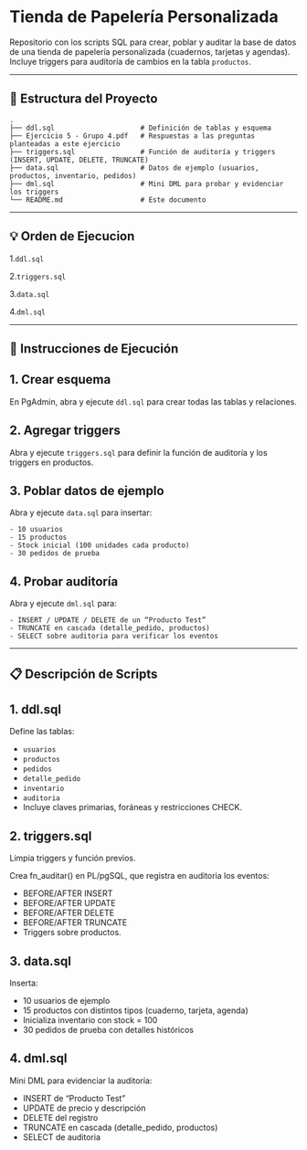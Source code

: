 # Tienda de Papelería Personalizada

Repositorio con los scripts SQL para crear, poblar y auditar la base de datos de una tienda de papelería personalizada (cuadernos, tarjetas y agendas). Incluye triggers para auditoría de cambios en la tabla `productos`.

---

## 📂 Estructura del Proyecto

```text
.
├── ddl.sql                     # Definición de tablas y esquema
├── Ejercicio 5 - Grupo 4.pdf   # Respuestas a las preguntas planteadas a este ejercicio
├── triggers.sql                # Función de auditoría y triggers (INSERT, UPDATE, DELETE, TRUNCATE)
├── data.sql                    # Datos de ejemplo (usuarios, productos, inventario, pedidos)
├── dml.sql                     # Mini DML para probar y evidenciar los triggers
└── README.md                   # Este documento
```
---

## 💡 Orden de Ejecucion
1.`ddl.sql`

2.`triggers.sql`

3.`data.sql`

4.`dml.sql`

---
## 🚀 Instrucciones de Ejecución
## 1. Crear esquema
En PgAdmin, abra y ejecute `ddl.sql` para crear todas las tablas y relaciones.

## 2. Agregar triggers
Abra y ejecute `triggers.sql` para definir la función de auditoría y los triggers en productos.

## 3. Poblar datos de ejemplo
Abra y ejecute `data.sql` para insertar:

    - 10 usuarios
    - 15 productos
    - Stock inicial (100 unidades cada producto)
    - 30 pedidos de prueba
    
## 4. Probar auditoría
Abra y ejecute `dml.sql` para:

    - INSERT / UPDATE / DELETE de un “Producto Test”
    - TRUNCATE en cascada (detalle_pedido, productos)
    - SELECT sobre auditoria para verificar los eventos

---

## 📋 Descripción de Scripts
## 1. ddl.sql
Define las tablas:

   - `usuarios`
   - `productos`
   - `pedidos`
   - `detalle_pedido`
   - `inventario`
   - `auditoria`
   - Incluye claves primarias, foráneas y restricciones CHECK.

## 2. triggers.sql
Limpia triggers y función previos.

Crea fn_auditar() en PL/pgSQL, que registra en auditoria los eventos:
   - BEFORE/AFTER INSERT
   - BEFORE/AFTER UPDATE
   - BEFORE/AFTER DELETE
   - BEFORE/AFTER TRUNCATE
   - Triggers sobre productos.

## 3. data.sql
Inserta:
   
   - 10 usuarios de ejemplo
   - 15 productos con distintos tipos (cuaderno, tarjeta, agenda)
   - Inicializa inventario con stock = 100
   - 30 pedidos de prueba con detalles históricos

## 4. dml.sql
Mini DML para evidenciar la auditoría:

   - INSERT de “Producto Test”
   - UPDATE de precio y descripción
   - DELETE del registro
   - TRUNCATE en cascada (detalle_pedido, productos)
   - SELECT de auditoria
